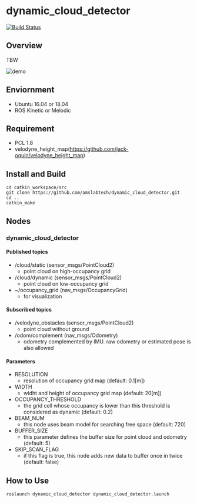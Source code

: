 # dynamic_cloud_detector

[![Build Status](https://travis-ci.org/amslabtech/dynamic_cloud_detector.svg?branch=master)](https://travis-ci.org/amslabtech/dynamic_cloud_detector)

## Overview
TBW

![demo](gif/dynamic_cloud_detector.gif)

## Enviornment
- Ubuntu 16.04 or 18.04
- ROS Kinetic or Melodic

## Requirement
- PCL 1.8
- velodyne_height_map(https://github.com/jack-oquin/velodyne_height_map)

## Install and Build

```
cd catkin_workspace/src
git clone https://github.com/amslabtech/dynamic_cloud_detector.git
cd ..
catkin_make
```

## Nodes
### dynamic_cloud_detector
#### Published topics
- /cloud/static (sensor_msgs/PointCloud2)
  - point cloud on high-occupancy grid
- /cloud/dynamic (sensor_msgs/PointCloud2)
  - point cloud on low-occupancy grid
- ~/occupancy_grid (nav_msgs/OccupancyGrid)
  - for visualization

#### Subscribed topics
- /velodyne_obstacles (sensor_msgs/PointCloud2)
  - point cloud without ground
- /odom/complement (nav_msgs/Odometry)
  - odometry complemented by IMU. raw odometry or estimated pose is also allowed

#### Parameters
- RESOLUTION
  - resolution of occupancy grid map (default: 0.1[m])
- WIDTH
  - widht and height of occupancy grid map (default: 20[m])
- OCCUPANCY_THRESHOLD
  - the grid cell whose occupancy is lower than this threshold is considered as dynamic (default: 0.2)
- BEAM_NUM
  - this node uses beam model for searching free space (default: 720)
- BUFFER_SIZE
  - this parameter defines the buffer size for point cloud and odometry (default: 5)
- SKIP_SCAN_FLAG
  - if this flag is true, this node adds new data to buffer once in twice (default: false)

## How to Use
```
roslaunch dynamic_cloud_detector dynamic_cloud_detector.launch
```
